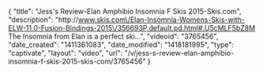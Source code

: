 {
    "title": "Jess's Review-Elan Amphibio Insomnia F Skis 2015-Skis.com",
    "description": "http:\/\/www.skis.com\/Elan-Insomnia-Womens-Skis-with-ELW-11.0-Fusion-Bindings-2015\/356693P,default,pd.html#.U5cMLF5bZ8M The Insomnia from Elan is a perfect ski...",
    "videoid": "3765456",
    "date_created": "1411361083",
    "date_modified": "1418181995",
    "type": "captivate",
    "layout": "video",
    "url": "\/v\/jess-s-review-elan-amphibio-insomnia-f-skis-2015-skis-com\/3765456"
}